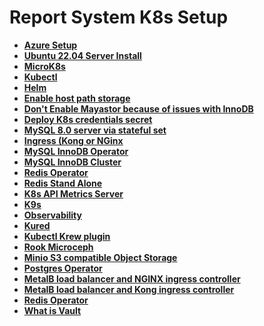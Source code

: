 # Report System K8s Setup

- **[Azure Setup](../../azure/mobexglobal.com/azure_setup.md)**
- **[Ubuntu 22.04 Server Install](./linux/ubuntu22-04/server-install.md)**
- **[MicroK8s](./microk8s_1.28_install.md)**
- **[Kubectl](./kubectl-install.md)**
- **[Helm](./helm-install.md)**
- **[Enable host path storage](./host_path_storage/host_path_storage.md)**
- **[Don't Enable Mayastor because of issues with InnoDB](./mayastor-install-2.0.0.md)**
- **[Deploy K8s credentials secret](./credentials/credentials.md)**
- **[MySQL 8.0 server via stateful set](./mysql-8.0-statefulset-install.md)**
- **[Ingress (Kong or NGinx](./Ingress_choices.md)**
- **[MySQL InnoDB Operator](./mysql-operator-install.md)**
- **[MySQL InnoDB Cluster](./mysql-innodb-cluster-install.md)**
- **[Redis Operator](./redis_operator-install.md)**
- **[Redis Stand Alone](./redis_sentinel.md)**
- **[K8s API Metrics Server](./metrics-server.md)**
- **[K9s](k9s-install.md)**
- **[Observability](./kube-prometheus-stack-install.md)**
- **[Kured](./kured-install.md)**
- **[Kubectl Krew plugin](./krew-install.md)**
- **[Rook Microceph](./rook-microceph-install.md)**
- **[Minio S3 compatible Object Storage](./minio-install.md)**
- **[Postgres Operator](./postgres-operator-install.md)**
- **[MetalB load balancer and NGINX ingress controller](./metalb-ingress-install.md)**
- **[MetalB load balancer and Kong ingress controller](./metalb-kong-install.md)**
- **[Redis Operator](./redis_operator-install.md)**
- **[What is Vault](../linux/vault/what_is_vault.md)**
